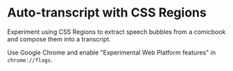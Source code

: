 Auto-transcript with CSS Regions
===

Experiment using CSS Regions to extract speech bubbles from a comicbook and compose them into a transcript.

Use Google Chrome and enable "Experimental Web Platform features" in `chrome://flags`.